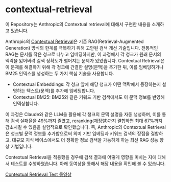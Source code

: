 # contextual-retrieval
이 Repository는 Anthropic의 Contextual retrieval에 대해서 구현한 내용을 소개하고 있습니다.

Anthropic의 [Contextual Retrieval](https://console.aws.amazon.com/rds/home)은 기존 RAG(Retrieval-Augmented Generation) 방식의 한계를 극복하기 위해 고안된 검색 개선 기술입니다. 전통적인 RAG는 문서를 작은 청크로 나누고 임베딩하지만, 이 과정에서 각 청크가 원래 문서의 맥락을 잃어버려 검색 정확도가 떨어지는 문제가 있었습니다.
Contextual Retrieval은 이 문제를 해결하기 위해 각 청크에 간결한 설명(문맥)을 추가한 뒤, 이를 임베딩하거나 BM25 인덱스를 생성하는 두 가지 핵심 기술을 사용합니다.

- Contextual Embeddings: 각 청크 앞에 해당 청크가 어떤 맥락에서 등장하는지 설명하는 텍스트(문맥)를 추가해 임베딩합니다.
- Contextual BM25: BM25와 같은 키워드 기반 검색에서도 이 문맥 정보를 반영해 인덱싱합니다.

이 과정은 Claude와 같은 LLM을 활용해 각 청크의 문맥 설명을 자동 생성하며, 이를 통해 검색 실패율을 49%까지 줄였고, reranking(재정렬)까지 결합하면 최대 67%까지 감소시킬 수 있음을 실험적으로 확인했습니다.
즉, Anthropic의 Contextual Retrieval은 청크별 문맥 정보를 추가함으로써 의미 기반 임베딩과 키워드 검색의 장점을 결합하고, 대규모 지식 베이스에서도 더 정확한 정보 검색을 가능하게 하는 최신 RAG 성능 향상 기법입니다.

Contextual Retrieval을 적용했을 경우에 검색 결과에 어떻게 영향을 미치는 지에 대해서 테스트를 수행하였습니다.
아래 동여상을 통해서 해당 내용을 확인해 볼 수 있습니다.

[Contextual Retrieval Test 동영상](https://byekang-share-materials.s3.ap-northeast-2.amazonaws.com/github-share-files/Demo_HOL_20241110.mp4)


